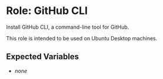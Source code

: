 # Role: GitHub CLI

Install GitHub CLI, a command-line tool for GitHub.

This role is intended to be used on Ubuntu Desktop machines.

<!-- TODO ... really just ubuntu? why not raspi? -->

## Expected Variables

- _none_
